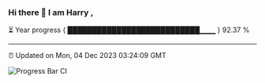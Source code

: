 ### Hi there 👋 I am Harry , 

⏳ Year progress { ███████████████████████████▁▁▁ } 92.37 %

---

⏰ Updated on Mon, 04 Dec 2023 03:24:09 GMT

![Progress Bar CI](https://github.com/duykhang68/duykhang68/workflows/Progress%20Bar%20CI/badge.svg)
